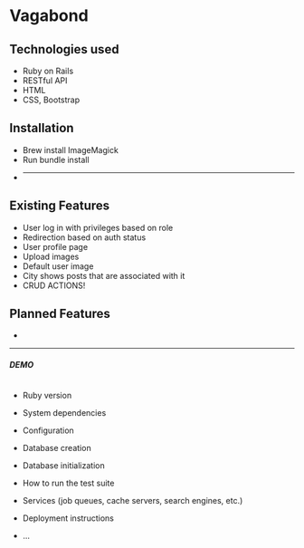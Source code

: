 # Vagabond


## Technologies used
- Ruby on Rails
- RESTful API
- HTML
- CSS, Bootstrap

## Installation
- Brew install ImageMagick
- Run bundle install
- ****

## Existing Features
- User log in with privileges based on role
- Redirection based on auth status
- User profile page
- Upload images
- Default user image
- City shows posts that are associated with it
- CRUD ACTIONS!

## Planned Features
-

---

##### DEMO

![]()


* Ruby version

* System dependencies

* Configuration

* Database creation

* Database initialization

* How to run the test suite

* Services (job queues, cache servers, search engines, etc.)

* Deployment instructions

* ...
